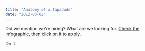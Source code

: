 ```yaml
---
title: "Anatomy of a tapadude"
date: "2012-03-02"
---
```


Did we mention we're hiring? What are we looking for. [Check the infographic](https://tapadoo.wpengine.com/job/ad.html "Check the infographic."), then click on it to apply.

Do it.
